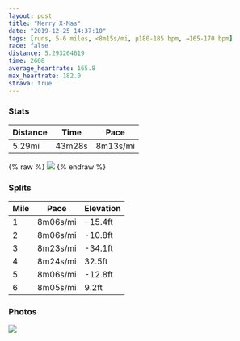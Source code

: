 ```yaml
---
layout: post
title: "Merry X-Mas"
date: "2019-12-25 14:37:10"
tags: [runs, 5-6 miles, <8m15s/mi, μ180-185 bpm, →165-170 bpm]
race: false
distance: 5.293264619
time: 2608
average_heartrate: 165.8
max_heartrate: 182.0
strava: true
---
```


### Stats

| Distance | Time | Pace |
|----------|------|------|
|5.29mi|43m28s|8m13s/mi|

{% raw %}
<img src='https://maps.googleapis.com/maps/api/staticmap?maptype=roadmap&path=enc:otiwFl_gbMu@JIJOFOt@A`BDjAAr@JfC?vAALUNOTKFi@L[R{@Nq@@IFGH_@No@Ca@Ls@@[N[Ao@JoAH[H]?k@Pe@?m@PeAFUAo@JIEuA\SAe@D]LkAVc@KeANc@?WHg@G_@VUFq@JYC}@NW?_AXyAR{CPe@JYRQDqATs@D_BVUHMNQ^_@`@c@tAk@jAEb@EPMF?DKTMJWr@ALED]NMVIFc@p@CTQZMb@APIZGb@m@p@Sp@o@r@KRY\?NITOX]^CJKJOXWh@Of@KTC^Ob@s@rAqAdDUPGLMf@Q\IZYd@]|@Yb@Y?OXGDIn@g@l@K^ANBJG\AVKZQ\IFETONMXCLKPATQh@Q^I^]j@SR[jAOXUh@OXu@~Ac@lAGl@Q^?l@AN]j@Hh@Mv@@JSHQVALJRDRCVkAbBA\E`@GTOVMp@Wd@KFUXGNKf@EBAJHLCNOTEN@\FVDh@@n@C\?ZCRW`@KJGLQNSF]ZEP?RMjAEt@KNO~@Ob@MVs@pB[v@Q~@Sh@Mt@Wv@EVs@rAk@j@a@VYb@I^a@rAQtAm@bBODk@KI@@DO^@LK`@@LEd@Q^?NMb@_@z@S|AM^QlA_@r@Mr@IVGXYj@i@xBIVANKVGx@Kj@a@|AMl@M\i@rCMf@Ej@Mj@?LUdAKVSv@G`@]|AEd@_@rBUx@Wj@SdB]zAAVILE`@Qv@@NUh@Qr@k@vCOd@GXAZITMl@a@zBQd@Qz@Yt@e@fBOv@qA`Gi@rCe@jBc@~BCb@If@_@rA_@`BIr@_@lBEr@CHIFAFMRE`AMPKZKp@GjAM^UDMJW|@In@Sb@GHK^KvA@LGTGHETGJCTO`@Yf@Ib@GPSNIPKb@?NQ\Mf@QCSUe@Uo@SEEu@[OAw@UQKeCq@qAEYGs@g@{@Oo@g@w@?UHQ@WAi@[a@K}@e@_@][Q]e@USOIi@i@CIOSUIu@Qm@g@[]WOiAaAe@MUQq@SoAu@o@k@o@SaAg@UU_@SGK[SKK{@m@o@k@iAm@a@c@c@[e@[YG_@SmA_AWMGI_Ak@WWSGw@]gAq@IH]j@q@j@[f@E^MXMNCRAb@KVIf@e@fBOhAaAjC&key=AIzaSyC1MId7bFpkLXNAaYhBSTb8jLyiSqzbDtM&size=800x800&markers=color:yellow|label:S|40.68696,-73.93287&markers=color:green|label:F|40.73352000000003,-73.98554999999982'>
{% endraw %}

### Splits

| Mile | Pace | Elevation |
|------|------|-----------|
|1|8m06s/mi|-15.4ft|
|2|8m06s/mi|-10.8ft|
|3|8m23s/mi|-34.1ft|
|4|8m24s/mi|32.5ft|
|5|8m06s/mi|-12.8ft|
|6|8m05s/mi|9.2ft|

### Photos
<img src='https://dgtzuqphqg23d.cloudfront.net/F71Nd_6yW31FrOjGircvpEpOE04HYy2BIqOxDmdUnPQ-614x768.jpg'>
